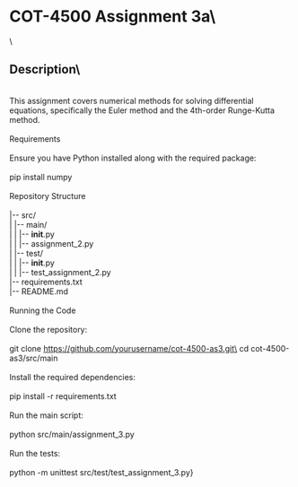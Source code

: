 # COT-4500 Assignment 3a\
\
## Description\
\
This assignment covers numerical methods for solving differential equations, specifically the Euler method and the 4th-order Runge-Kutta method.\
\
Requirements\
\
Ensure you have Python installed along with the required package:\
\
pip install numpy\
\
Repository Structure\
\
|-- src/\
|   |-- main/\
|   |   |-- __init__.py\
|   |   |-- assignment_2.py\
|   |-- test/\
|   |   |-- __init__.py\
|   |   |-- test_assignment_2.py\
|-- requirements.txt\
|-- README.md\
\
Running the Code\
\
Clone the repository:\
\
git clone https://github.com/yourusername/cot-4500-as3.git\
cd cot-4500-as3/src/main\
\
Install the required dependencies:\
\
pip install -r requirements.txt\
\
Run the main script:\
\
python src/main/assignment_3.py\
\
Run the tests:\
\
python -m unittest src/test/test_assignment_3.py}